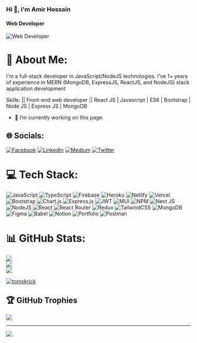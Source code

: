### Hi  👋, i'm Amir Hossain
#### Web Developer
![Web Developer](https://thumbs.gfycat.com/ColorlessBitesizedKob.webp)
# 💫 About Me:
I'm a full-stack developer in JavaScript/NodeJS technologies. I've 1+ years of experience in MERN (MongoDB, ExpressJS, ReactJS, and NodeJS) stack application development

Skills: || Front-end web developer || React JS | Javascript | ES6 | Bootstrap | Node JS | Express JS | MongoDB

- 🔭 I’m currently working on this page. 


## 🌐 Socials:
[![Facebook](https://img.shields.io/badge/Facebook-%231877F2.svg?logo=Facebook&logoColor=white)](https://facebook.com/https://www.facebook.com/shawon.bond1/) [![LinkedIn](https://img.shields.io/badge/LinkedIn-%230077B5.svg?logo=linkedin&logoColor=white)](https://linkedin.com/in/https://www.linkedin.com/in/shawonbond1/) [![Medium](https://img.shields.io/badge/Medium-12100E?logo=medium&logoColor=white)](https://medium.com/@https://medium.com/@shawon.bond1) [![Twitter](https://img.shields.io/badge/Twitter-%231DA1F2.svg?logo=Twitter&logoColor=white)](https://twitter.com/https://twitter.com/bond_shawon) 

# 💻 Tech Stack:
![JavaScript](https://img.shields.io/badge/javascript-%23323330.svg?style=for-the-badge&logo=javascript&logoColor=%23F7DF1E) ![TypeScript](https://img.shields.io/badge/typescript-%23007ACC.svg?style=for-the-badge&logo=typescript&logoColor=white) ![Firebase](https://img.shields.io/badge/firebase-%23039BE5.svg?style=for-the-badge&logo=firebase) ![Heroku](https://img.shields.io/badge/heroku-%23430098.svg?style=for-the-badge&logo=heroku&logoColor=white) ![Netlify](https://img.shields.io/badge/netlify-%23000000.svg?style=for-the-badge&logo=netlify&logoColor=#00C7B7) ![Vercel](https://img.shields.io/badge/vercel-%23000000.svg?style=for-the-badge&logo=vercel&logoColor=white) ![Bootstrap](https://img.shields.io/badge/bootstrap-%23563D7C.svg?style=for-the-badge&logo=bootstrap&logoColor=white) ![Chart.js](https://img.shields.io/badge/chart.js-F5788D.svg?style=for-the-badge&logo=chart.js&logoColor=white) ![Express.js](https://img.shields.io/badge/express.js-%23404d59.svg?style=for-the-badge&logo=express&logoColor=%2361DAFB) ![JWT](https://img.shields.io/badge/JWT-black?style=for-the-badge&logo=JSON%20web%20tokens) ![MUI](https://img.shields.io/badge/MUI-%230081CB.svg?style=for-the-badge&logo=material-ui&logoColor=white) ![NPM](https://img.shields.io/badge/NPM-%23000000.svg?style=for-the-badge&logo=npm&logoColor=white) ![Next JS](https://img.shields.io/badge/Next-black?style=for-the-badge&logo=next.js&logoColor=white) ![NodeJS](https://img.shields.io/badge/node.js-6DA55F?style=for-the-badge&logo=node.js&logoColor=white) ![React](https://img.shields.io/badge/react-%2320232a.svg?style=for-the-badge&logo=react&logoColor=%2361DAFB) ![React Router](https://img.shields.io/badge/React_Router-CA4245?style=for-the-badge&logo=react-router&logoColor=white) ![Redux](https://img.shields.io/badge/redux-%23593d88.svg?style=for-the-badge&logo=redux&logoColor=white) ![TailwindCSS](https://img.shields.io/badge/tailwindcss-%2338B2AC.svg?style=for-the-badge&logo=tailwind-css&logoColor=white) ![MongoDB](https://img.shields.io/badge/MongoDB-%234ea94b.svg?style=for-the-badge&logo=mongodb&logoColor=white) 	![Figma](https://img.shields.io/badge/figma-%23F24E1E.svg?style=for-the-badge&logo=figma&logoColor=white) ![Babel](https://img.shields.io/badge/Babel-F9DC3e?style=for-the-badge&logo=babel&logoColor=black) ![Notion](https://img.shields.io/badge/Notion-%23000000.svg?style=for-the-badge&logo=notion&logoColor=white) ![Portfolio](https://img.shields.io/badge/Portfolio-%23000000.svg?style=for-the-badge&logo=firefox&logoColor=#FF7139) ![Postman](https://img.shields.io/badge/Postman-FF6C37?style=for-the-badge&logo=postman&logoColor=white)
# 📊 GitHub Stats:
![](https://github-readme-stats.vercel.app/api?username=amirhossain18&theme=dark&hide_border=false&include_all_commits=false&count_private=false)<br/>
![](https://github-readme-streak-stats.herokuapp.com/?user=amirhossain18&theme=dark&hide_border=false)<br/>
![](https://github-readme-stats.vercel.app/api/top-langs/?username=amirhossain18&theme=dark&hide_border=false&include_all_commits=false&count_private=false&layout=compact)

<p align="left" dir="auto"> <a target="_blank" rel="noopener noreferrer nofollow" href="https://camo.githubusercontent.com/6e24742de862eafc28201e39a4150b8eda32b54ccd2391b1fb7af53aa5117a49/68747470733a2f2f6b6f6d617265762e636f6d2f67687076632f3f757365726e616d653d746f6d736b7269636b266c6162656c3d50726f66696c65253230766965777326636f6c6f723d306537356236267374796c653d666c6174"><img src="https://camo.githubusercontent.com/6e24742de862eafc28201e39a4150b8eda32b54ccd2391b1fb7af53aa5117a49/68747470733a2f2f6b6f6d617265762e636f6d2f67687076632f3f757365726e616d653d746f6d736b7269636b266c6162656c3d50726f66696c65253230766965777326636f6c6f723d306537356236267374796c653d666c6174" alt="tomskrick" data-canonical-src="https://komarev.com/ghpvc/?username=amirhossain18&amp;label=Profile%20views&amp;color=0e75b6&amp;style=flat" style="max-width: 100%;"></a> </p>

## 🏆 GitHub Trophies
![](https://github-profile-trophy.vercel.app/?username=amirhossain18&theme=algolia&no-frame=false&no-bg=false&margin-w=4)


---
[![](https://visitcount.itsvg.in/api?id=amirhossain18&icon=0&color=0)](https://visitcount.itsvg.in)

<!-- Proudly created with GPRM ( https://gprm.itsvg.in ) -->




